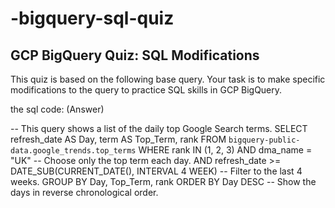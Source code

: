 # -bigquery-sql-quiz

## GCP BigQuery Quiz: SQL Modifications

This quiz is based on the following base query. Your task is to make specific modifications to the query to practice SQL skills in GCP BigQuery.

the sql code: (Answer)

-- This query shows a list of the daily top Google Search terms.
SELECT
 refresh_date AS Day,
 term AS Top_Term,
 rank
FROM `bigquery-public-data.google_trends.top_terms`
WHERE
 rank IN (1, 2, 3) AND dma_name = "UK"
 -- Choose only the top term each day.
 AND refresh_date >= DATE_SUB(CURRENT_DATE(), INTERVAL 4 WEEK)
 -- Filter to the last 4 weeks.
GROUP BY Day, Top_Term, rank
ORDER BY Day DESC
 -- Show the days in reverse chronological order.
